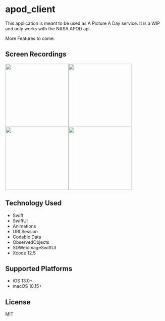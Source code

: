 # apod_client

This application is meant to be used as A Picture A Day service. It is a WIP and only works with the NASA APOD api.

More Features to come.

## Screen Recordings
<img src="demo/1.png" width="200"><img src="demo/1.png" width="200"><img src="demo/1.png" width="200"><img src="demo/1.png" width="200">


## Technology Used

- Swift
- SwiftUI
- Animations
- URLSession
- Codable Data
- ObservedObjects
- SDWebImageSwiftUI
- Xcode 12.5

## Supported Platforms

* iOS 13.0+
* macOS 10.15+

## License

MIT
